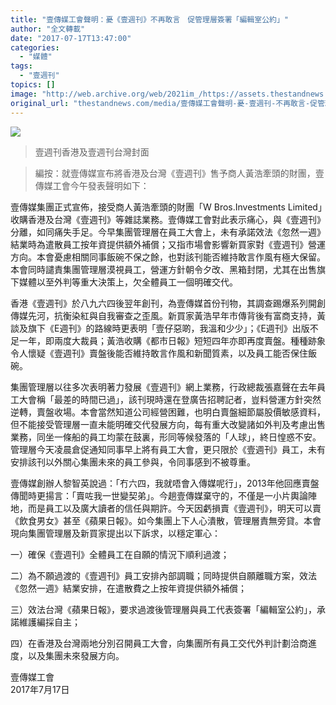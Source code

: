 ```yaml
---
title: "壹傳媒工會聲明：憂《壹週刊》不再敢言　促管理層簽署「編輯室公約」"
author: "全文轉載"
date: "2017-07-17T13:47:00"
categories:
  - "媒體"
tags:
  - "壹週刊"
topics: []
image: "http://web.archive.org/web/2021im_/https://assets.thestandnews.com/media/photos/next3-01_EEvL9.png"
original_url: "thestandnews.com/media/壹傳媒工會聲明-憂-壹週刊-不再敢言-促管理層簽署-編輯室公約"
---
```

![](http://web.archive.org/web/2021im_/https://assets.thestandnews.com/media/photos/next3-01_EEvL9.png)
> 壹週刊香港及壹週刊台灣封面

> 編按：就壹傳媒宣布將香港及台灣《壹週刊》售予商人黃浩牽頭的財團，壹傳媒工會今午發表聲明如下：

壹傳媒集團正式宣佈，接受商人黃浩牽頭的財團「W Bros.Investments Limited」收購香港及台灣《壹週刊》等雜誌業務。壹傳媒工會對此表示痛心，與《壹週刊》分離，如同痛失手足。今早集團管理層在員工大會上，未有承諾效法《忽然一週》結業時為遣散員工按年資提供額外補償；又指市場會影響新買家對《壹週刊》營運方向。本會憂慮相關同事飯碗不保之餘，也對該刊能否維持敢言作風有極大保留。本會同時譴責集團管理層漠視員工，營運方針朝令夕改、黑箱封閉，尤其在出售旗下媒體以至外判等重大決策上，欠全體員工一個明確交代。

香港《壹週刊》於八九六四後翌年創刊，為壹傳媒首份刊物，其調查踢爆系列開創傳媒先河，抗衡染紅與自我審查之歪風。新買家黃浩早年市傳背後有富商支持，黃談及旗下《E週刊》的路線時更表明「壹仔惡啲，我溫和少少」；《E週刊》出版不足一年，即兩度大裁員；黃浩收購《都市日報》短短四年亦即再度賣盤。種種跡象令人懷疑《壹週刊》賣盤後能否維持敢言作風和新聞質素，以及員工能否保住飯碗。

集團管理層以往多次表明著力發展《壹週刊》網上業務，行政總裁張嘉聲在去年員工大會稱「最差的時間已過」，該刊現時還在登廣告招聘記者，豈料營運方針突然逆轉，賣盤收場。本會當然知道公司經營困難，也明白賣盤細節屬股價敏感資料，但不能接受管理層一直未能明確交代發展方向，每有重大改變諸如外判及考慮出售業務，同坐一條船的員工均蒙在鼓裏，形同等候發落的「人球」，終日惶惑不安。管理層今天凌晨倉促通知同事早上將有員工大會，更只限於《壹週刊》員工，未有安排該刊以外關心集團未來的員工參與，令同事感到不被尊重。

壹傳媒創辦人黎智英說過：「冇六四，我就唔會入傳媒呢行」，2013年他回應賣盤傳聞時更揚言：「賣咗我一世變契弟」。今趟壹傳媒棄守的，不僅是一小片輿論陣地，而是員工以及廣大讀者的信任與期許。今天因虧損賣《壹週刊》，明天可以賣《飲食男女》甚至《蘋果日報》。如今集團上下人心潰散，管理層責無旁貸。本會現向集團管理層及新買家提出以下訴求，以穩定軍心：

一）確保《壹週刊》全體員工在自願的情況下順利過渡；

二）為不願過渡的《壹週刊》員工安排內部調職；同時提供自願離職方案，效法《忽然一週》結業安排，在遣散費之上按年資提供額外補償；

三）效法台灣《蘋果日報》，要求過渡後管理層與員工代表簽署「編輯室公約」，承諾維護編採自主；

四）在香港及台灣兩地分別召開員工大會，向集團所有員工交代外判計劃洽商進度，以及集團未來發展方向。

壹傳媒工會  
2017年7月17日